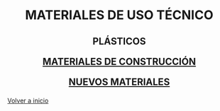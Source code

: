 
<h1 align="center"> 

MATERIALES DE USO TÉCNICO </h1>

<h2 align="center">
PLÁSTICOS

[MATERIALES DE CONSTRUCCIÓN](Construccion/readme.md)

[NUEVOS MATERIALES](Nuevos/readme.md)
</h2>

[Volver a inicio](https://github.com/angelmicelti/TecnoVilladiego3)

